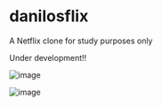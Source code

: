 # danilosflix
A Netflix clone for study purposes only

Under development!!

![image](https://user-images.githubusercontent.com/73409121/156088406-1ab81c2e-0561-4bc8-b459-2ca6b2be9f62.png)

![image](https://user-images.githubusercontent.com/73409121/155422883-79e0f526-1e04-49f8-bce3-c77fd64ff568.png)


